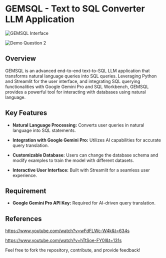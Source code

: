 # GEMSQL - Text to SQL Converter LLM Application

![GEMSQL Interface](https://github.com/user-attachments/assets/15bb10bc-3f7a-4120-9cba-5e9e70461b77)

![Demo Question 2](https://github.com/user-attachments/assets/7c3e062e-f557-4dc3-aae3-74c6b9fdd78a)


## Overview
GEMSQL is an advanced end-to-end text-to-SQL LLM application that transforms natural language queries into SQL queries. Leveraging Python and Streamlit for the user interface, and integrating SQL querying functionalities with Google Gemini Pro and SQL Workbench, GEMSQL provides a powerful tool for interacting with databases using natural language.

## Key Features

- **Natural Language Processing:** Converts user queries in natural language into SQL statements.

- **Integration with Google Gemini Pro:** Utilizes AI capabilities for accurate query translation.

- **Customizable Database:** Users can change the database schema and modify examples to train the model with different datasets.

- **Interactive User Interface:** Built with Streamlit for a seamless user experience.

## Requirement

- **Google Gemini Pro API Key:** Required for AI-driven query translation.

## References

https://www.youtube.com/watch?v=wFdFLWc-W4k&t=634s

https://www.youtube.com/watch?v=hTtSoe-FY0I&t=131s

Feel free to fork the repository, contribute, and provide feedback!


